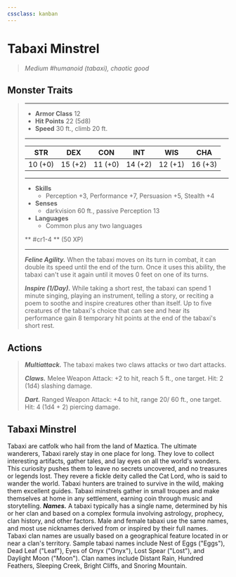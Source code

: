 ```yaml
---
cssclass: kanban
---
```


# Tabaxi Minstrel
>*Medium #humanoid (tabaxi), chaotic good*
## Monster Traits
>___
>- **Armor Class** 12
>- **Hit Points** 22 (5d8)
>- **Speed** 30 ft., climb 20 ft.
>___
>|STR|DEX|CON|INT|WIS|CHA|
>|:---:|:---:|:---:|:---:|:---:|:---:|
>|10 (+0)|15 (+2)|11 (+0)|14 (+2)|12 (+1)|16 (+3)|
>___
>- **Skills**
>	 - Perception +3, Performance +7, Persuasion +5, Stealth +4
>- **Senses**
>	 - darkvision 60 ft., passive Perception 13
>- **Languages**
>	 - Common plus any two languages
>
> ** #cr1-4 ** (50 XP)
>___
>***Feline Agility.*** When the tabaxi moves on its turn in combat, it can double its speed until the end of the turn. Once it uses this ability, the tabaxi can't use it again until it moves 0 feet on one of its turns.  
>
>***Inspire (1/Day).*** While taking a short rest, the tabaxi can spend 1 minute singing, playing an instrument, telling a story, or reciting a poem to soothe and inspire creatures other than itself. Up to five creatures of the tabaxi's choice that can see and hear its performance gain 8 temporary hit points at the end of the tabaxi's short rest.  
>
## Actions
>***Multiattack.*** The tabaxi makes two claws attacks or two dart attacks.  
>
>***Claws.*** Melee Weapon Attack: +2 to hit, reach 5 ft., one target. Hit: 2 (1d4) slashing damage.  
>
>***Dart.*** Ranged Weapon Attack: +4 to hit, range 20/ 60 ft., one target. Hit: 4 (1d4 + 2) piercing damage.
## Tabaxi Minstrel
Tabaxi are catfolk who hail from the land of Maztica. The ultimate wanderers, Tabaxi rarely stay in one place for long. They love to collect interesting artifacts, gather tales, and lay eyes on all the world's wonders. This curiosity pushes them to leave no secrets uncovered, and no treasures or legends lost. They revere a fickle deity called the Cat Lord, who is said to wander the world.
Tabaxi hunters are trained to survive in the wild, making them excellent guides. Tabaxi minstrels gather in small troupes and make themselves at home in any settlement, earning coin through music and storytelling.
***Names.*** A tabaxi typically has a single name, determined by his or her clan and based on a complex formula involving astrology, prophecy, clan history, and other factors. Male and female tabaxi use the same names, and most use nicknames derived from or inspired by their full names. Tabaxi clan names are usually based on a geographical feature located in or near a clan's territory. Sample tabaxi names include Nest of Eggs ("Eggs"), Dead Leaf ("Leaf"), Eyes of Onyx ("Onyx"), Lost Spear ("Lost"), and Daylight Moon ("Moon"). Clan names include Distant Rain, Hundred Feathers, Sleeping Creek, Bright Cliffs, and Snoring Mountain.